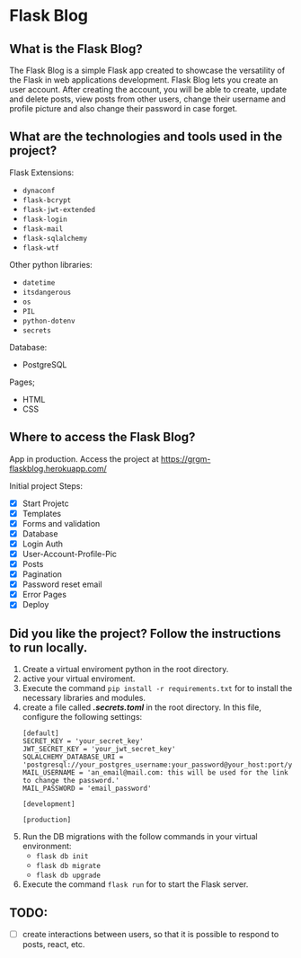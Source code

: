 # Flask Blog

## What is the Flask Blog?

The Flask Blog is a simple Flask app created to showcase the versatility of the Flask in web applications development. Flask Blog lets you create an user account. After creating the account, you will be able to create, update and delete posts, view posts from other users, change their username and profile picture and also change their password in case forget.

## What are the technologies and tools used in the project?

Flask Extensions:
* ```dynaconf```
* ```flask-bcrypt```
* ```flask-jwt-extended```
* ```flask-login```
* ```flask-mail```
* ```flask-sqlalchemy```
* ```flask-wtf```

Other python libraries:
* ```datetime```
* ```itsdangerous```
* ```os```
* ```PIL```
* ```python-dotenv```
* ```secrets```

Database:
* PostgreSQL

Pages;
* HTML
*  CSS

## Where to access the Flask Blog?
App in production. Access the project at https://grgm-flaskblog.herokuapp.com/

Initial project Steps:

- [x] Start Projetc
- [x] Templates
- [x] Forms and validation
- [x] Database
- [x] Login Auth
- [x]  User-Account-Profile-Pic
- [x] Posts
- [x] Pagination
- [x] Password reset email
- [x] Error Pages
- [x] Deploy

## Did you like the project? Follow the instructions to run locally.

1. Create a virtual enviroment python in the root directory.
2. active your virtual enviroment.
3. Execute the command ```pip install -r requirements.txt``` for to install the necessary libraries and modules.
4. create a file called _**.secrets.toml**_ in the root directory. In this file, configure the following settings:
    ```
    [default]
    SECRET_KEY = 'your_secret_key'
    JWT_SECRET_KEY = 'your_jwt_secret_key'
    SQLALCHEMY_DATABASE_URI = 'postgresql://your_postgres_username:your_password@your_host:port/your_postgres_database_name'
    MAIL_USERNAME = 'an_email@mail.com: this will be used for the link to change the password.'
    MAIL_PASSWORD = 'email_password'

    [development]

    [production]

    ```
5. Run the DB migrations with the follow commands in your virtual environment:
   * ```flask db init```
   * ```flask db migrate```
   * ```flask db upgrade```
6. Execute the command ```flask run``` for to start the Flask server.

## TODO:

- [ ] create interactions between users, so that it is possible to respond to posts, react, etc.
